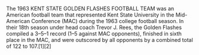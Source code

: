 The 1963 KENT STATE GOLDEN FLASHES FOOTBALL TEAM was an American football team that represented Kent State University in the Mid-American Conference (MAC) during the 1963 college football season. In their 18th season under head coach Trevor J. Rees, the Golden Flashes compiled a 3–5–1 record (1–5 against MAC opponents), finished in sixth place in the MAC, and were outscored by all opponents by a combined total of 122 to 107.[1][2]
